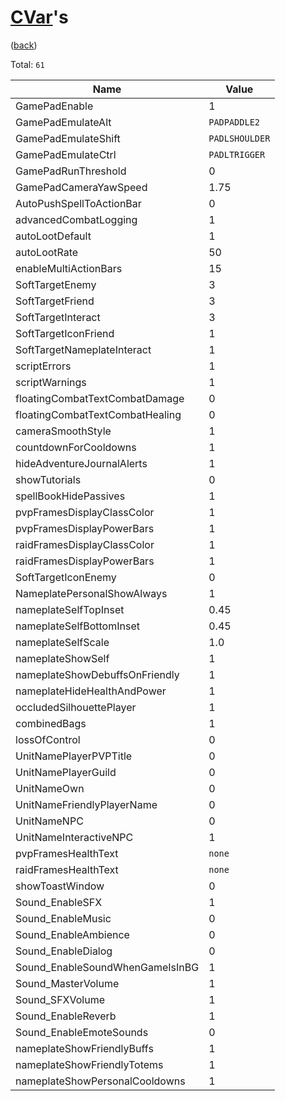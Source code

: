 <!--
    =====================================
    generator=datazen
    version=3.2.0
    hash=87e28a7c9a41106a473a5810c1c0e7b0
    =====================================
-->

# [CVar](https://wowpedia.fandom.com/wiki/Console_variables)'s

([back](../README.md))

Total: `61`

Name | Value
---- | -----
GamePadEnable | 1
GamePadEmulateAlt | `PADPADDLE2`
GamePadEmulateShift | `PADLSHOULDER`
GamePadEmulateCtrl | `PADLTRIGGER`
GamePadRunThreshold | 0
GamePadCameraYawSpeed | 1.75
AutoPushSpellToActionBar | 0
advancedCombatLogging | 1
autoLootDefault | 1
autoLootRate | 50
enableMultiActionBars | 15
SoftTargetEnemy | 3
SoftTargetFriend | 3
SoftTargetInteract | 3
SoftTargetIconFriend | 1
SoftTargetNameplateInteract | 1
scriptErrors | 1
scriptWarnings | 1
floatingCombatTextCombatDamage | 0
floatingCombatTextCombatHealing | 0
cameraSmoothStyle | 1
countdownForCooldowns | 1
hideAdventureJournalAlerts | 1
showTutorials | 0
spellBookHidePassives | 1
pvpFramesDisplayClassColor | 1
pvpFramesDisplayPowerBars | 1
raidFramesDisplayClassColor | 1
raidFramesDisplayPowerBars | 1
SoftTargetIconEnemy | 0
NameplatePersonalShowAlways | 1
nameplateSelfTopInset | 0.45
nameplateSelfBottomInset | 0.45
nameplateSelfScale | 1.0
nameplateShowSelf | 1
nameplateShowDebuffsOnFriendly | 1
nameplateHideHealthAndPower | 1
occludedSilhouettePlayer | 1
combinedBags | 1
lossOfControl | 0
UnitNamePlayerPVPTitle | 0
UnitNamePlayerGuild | 0
UnitNameOwn | 0
UnitNameFriendlyPlayerName | 0
UnitNameNPC | 0
UnitNameInteractiveNPC | 1
pvpFramesHealthText | `none`
raidFramesHealthText | `none`
showToastWindow | 0
Sound_EnableSFX | 1
Sound_EnableMusic | 0
Sound_EnableAmbience | 0
Sound_EnableDialog | 0
Sound_EnableSoundWhenGameIsInBG | 1
Sound_MasterVolume | 1
Sound_SFXVolume | 1
Sound_EnableReverb | 1
Sound_EnableEmoteSounds | 0
nameplateShowFriendlyBuffs | 1
nameplateShowFriendlyTotems | 1
nameplateShowPersonalCooldowns | 1
